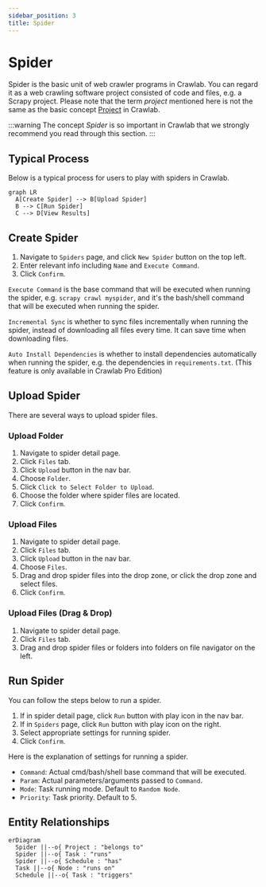 ```yaml
---
sidebar_position: 3
title: Spider
---
```


# Spider

Spider is the basic unit of web crawler programs in Crawlab. You can regard it as a web crawling software project
consisted of code and files, e.g. a Scrapy project. Please note that the term *project* mentioned here is not the same
as the basic concept [Project](../project/index.md) in Crawlab.

:::warning
The concept *Spider* is so important in Crawlab that we strongly recommend you read through this section.
:::

## Typical Process

Below is a typical process for users to play with spiders in Crawlab.

```mermaid
graph LR
  A[Create Spider] --> B[Upload Spider]
  B --> C[Run Spider]
  C --> D[View Results]
```

## Create Spider

1. Navigate to `Spiders` page, and click `New Spider` button on the top left.
2. Enter relevant info including `Name` and `Execute Command`.
3. Click `Confirm`.

`Execute Command` is the base command that will be executed when running the spider, e.g. `scrapy crawl myspider`, and
it's the bash/shell command that will be executed when running the spider.

`Incremental Sync` is whether to sync files incrementally when running the spider, instead of downloading all files
every time. It can save time when downloading files.

`Auto Install Dependencies` is whether to install dependencies automatically when running the spider, e.g. the
dependencies in `requirements.txt`. (This feature is only available in Crawlab Pro Edition)

## Upload Spider

There are several ways to upload spider files.

### Upload Folder

1. Navigate to spider detail page.
2. Click `Files` tab.
3. Click `Upload` button in the nav bar.
4. Choose `Folder`.
5. Click `Click to Select Folder to Upload`.
6. Choose the folder where spider files are located.
7. Click `Confirm`.

### Upload Files

1. Navigate to spider detail page.
2. Click `Files` tab.
3. Click `Upload` button in the nav bar.
4. Choose `Files`.
5. Drag and drop spider files into the drop zone, or click the drop zone and select files.
6. Click `Confirm`.

### Upload Files (Drag & Drop)

1. Navigate to spider detail page.
2. Click `Files` tab.
3. Drag and drop spider files or folders into folders on file navigator on the left.

## Run Spider

You can follow the steps below to run a spider.

1. If in spider detail page, click `Run` button with play icon in the nav bar.
2. If in `Spiders` page, click `Run` button with play icon on the right.
3. Select appropriate settings for running spider.
4. Click `Confirm`.

Here is the explanation of settings for running a spider.

- `Command`: Actual cmd/bash/shell base command that will be executed.
- `Param`: Actual parameters/arguments passed to `Command`.
- `Mode`: Task running mode. Default to `Random Node`.
- `Priority`: Task priority. Default to 5.

## Entity Relationships

```mermaid
erDiagram
  Spider ||--o{ Project : "belongs to"
  Spider ||--o{ Task : "runs"
  Spider ||--o{ Schedule : "has"
  Task ||--o{ Node : "runs on"
  Schedule ||--o{ Task : "triggers"
```

